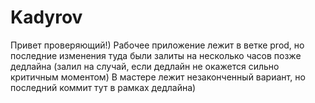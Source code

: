 # Kadyrov

Привет проверяющий!)
Рабочее приложение лежит в ветке prod, но последние изменения туда были залиты на несколько часов позже дедлайна (залил на случай, если дедлайн не окажется сильно критичным моментом)
В мастере лежит незаконченный вариант, но последний коммит тут в рамках дедлайна)
